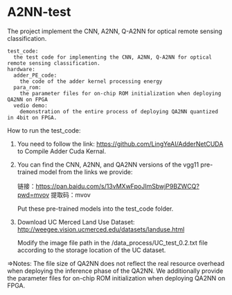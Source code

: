 # A2NN-test
  The project implement the CNN, A2NN, Q-A2NN for optical remote sensing classification.

    test_code: 
      the test code for implementing the CNN, A2NN, Q-A2NN for optical remote sensing classification.
    hardware:
      adder_PE_code:
        the code of the adder kernel processing energy
      para_rom:
        the parameter files for on-chip ROM initialization when deploying QA2NN on FPGA
      vedio demo:
        demonstration of the entire process of deploying QA2NN quantized in 4bit on FPGA.

How to run the test_code:
  1. You need to follow the link: https://github.com/LingYeAI/AdderNetCUDA to Compile Adder Cuda Kernal.
  2. You can find the CNN, A2NN, and QA2NN versions of the vgg11 pre-trained model from the links we provide:
     
     链接：https://pan.baidu.com/s/13vMXwFpoJImSbwjP9BZWCQ?pwd=mvov 提取码：mvov
     
     Put these pre-trained models into the test_code folder.
  3. Download UC Merced Land Use Dataset: http://weegee.vision.ucmerced.edu/datasets/landuse.html
     
     Modify the image file path in the /data_process/UC_test_0.2.txt file according to the storage location of the UC dataset.
     
  =>Notes: The file size of QA2NN does not reflect the real resource overhead when deploying the inference phase of the QA2NN. We additionally provide the parameter files for on-chip ROM initialization when deploying QA2NN on FPGA.
    
